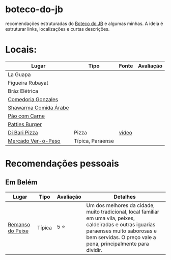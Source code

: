 # boteco-do-jb
recomendações estruturadas do [Boteco do JB](https://botecodojb.com/) e algumas minhas. A ideia é estruturar links, localizações e curtas descrições.

# Locais:

| Lugar | Tipo | Fonte | Avaliação 
| --- | --- | --- | --- | 
| La Guapa 
| Figueira Rubayat
| Bráz Elétrica
| [Comedoria Gonzales](https://www.instagram.com/comedoriagonzales/?hl=en)
| [Shawarma Comida Árabe](https://www.instagram.com/aboudsiria/?hl=en)
| [Pão com Carne](https://www.instagram.com/paocomcarne_hamburgueria/?hl=en)
| [Patties Burger](https://www.instagram.com/pattiesburger/?hl=en)
| [Di Bari Pizza](https://www.instagram.com/dibaripizza/?hl=en) | Pizza | [vídeo](https://www.youtube.com/watch?v=kSA1xkzeZ_k&ab_channel=BotecodoJB)
| [Mercado Ver-o-Peso](https://www.instagram.com/veropesodaculturaparaense/?hl=en) | Típica, Paraense  

# Recomendações pessoais 

## Em Belém
| Lugar | Tipo | Avaliação | Detalhes
| --- | --- | --- | --- | 
| [Remanso do Peixe](https://www.instagram.com/remansodopeixe/?hl=en) | Típica | 5 :star:| Um dos melhores da cidade, muito tradicional, local familiar em uma vila, peixes, caldeiradas e outras iguarias paraenses muito saborosas e bem servidas. O preço vale a pena, principalmente para dividir.
